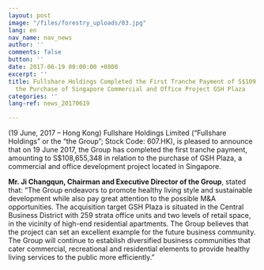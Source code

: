 ```yaml
---
layout: post
image: "/files/forestry_uploads/03.jpg"
lang: en
nav_name: nav_news
author: ''
comments: false
button: ''
date: 2017-06-19 00:00:00 +0800
excerpt: ''
title: Fullshare Holdings Completed the First Tranche Payment of S$109 million regarding
  the Purchase of Singapore Commercial and Office Project GSH Plaza
categories: ''
lang-ref: news_20170619

---
```

(19 June, 2017 – Hong Kong) Fullshare Holdings Limited (“Fullshare Holdings” or the “the Group”; Stock Code: 607.HK), is pleased to announce that on 19 June 2017, the Group has completed the first tranche payment, amounting to S$108,655,348 in relation to the purchase of GSH Plaza, a commercial and office development project located in Singapore.

**Mr. Ji Changqun, Chairman and Executive Director of the Group**, stated that: “The Group endeavors to promote healthy living style and sustainable development while also pay great attention to the possible M&A opportunities. The acquisition target GSH Plaza is situated in the Central Business District with 259 strata office units and two levels of retail space, in the vicinity of high-end residential apartments. The Group believes that the project can set an excellent example for the future business community. The Group will continue to establish diversified business communities that cater commercial, recreational and residential elements to provide healthy living services to the public more efficiently.”